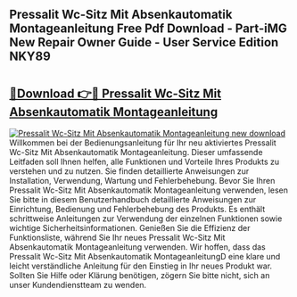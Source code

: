 ## Pressalit Wc-Sitz Mit Absenkautomatik Montageanleitung Free Pdf Download - Part-iMG New Repair Owner Guide - User Service Edition NKY89

# <h2><a href="http://df7lgab.blite.top/?on=Pressalit+Wc-Sitz+Mit+Absenkautomatik+Montageanleitung">🔗Download 👉🔴 Pressalit Wc-Sitz Mit Absenkautomatik Montageanleitung</a></h2>

[![Pressalit Wc-Sitz Mit Absenkautomatik Montageanleitung new download](https://i.imgur.com/lujVjoI.png)](http://df7lgab.blite.top/?on=Pressalit+Wc-Sitz+Mit+Absenkautomatik+Montageanleitung)
Willkommen bei der Bedienungsanleitung für Ihr neu aktiviertes Pressalit Wc-Sitz Mit Absenkautomatik Montageanleitung. Dieser umfassende Leitfaden soll Ihnen helfen, alle Funktionen und Vorteile Ihres Produkts zu verstehen und zu nutzen. Sie finden detaillierte Anweisungen zur Installation, Verwendung, Wartung und Fehlerbehebung. Bevor Sie Ihren Pressalit Wc-Sitz Mit Absenkautomatik Montageanleitung verwenden, lesen Sie bitte in diesem Benutzerhandbuch detaillierte Anweisungen zur Einrichtung, Bedienung und Fehlerbehebung des Produkts. Es enthält schrittweise Anleitungen zur Verwendung der einzelnen Funktionen sowie wichtige Sicherheitsinformationen. Genießen Sie die Effizienz der Funktionsliste, während Sie Ihr neues Pressalit Wc-Sitz Mit Absenkautomatik Montageanleitung verwenden. Wir hoffen, dass das Pressalit Wc-Sitz Mit Absenkautomatik MontageanleitungD eine klare und leicht verständliche Anleitung für den Einstieg in Ihr neues Produkt war. Sollten Sie Hilfe oder Klärung benötigen, zögern Sie bitte nicht, sich an unser Kundendienstteam zu wenden.
